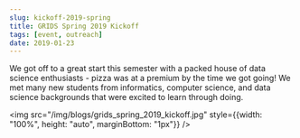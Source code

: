 ```yaml
---
slug: kickoff-2019-spring
title: GRIDS Spring 2019 Kickoff
tags: [event, outreach]
date: 2019-01-23
---
```


We got off to a great start this semester with a packed house of data science enthusiasts - pizza was at a premium by the time we got going! We met many new students from informatics, computer science, and data science backgrounds that were excited to learn through doing.

<!-- truncate -->

<img src="/img/blogs/grids_spring_2019_kickoff.jpg" style={{width: "100%", height: "auto", marginBottom: "1px"}} />
